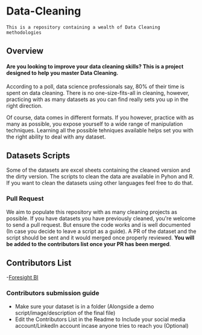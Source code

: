 # Data-Cleaning
```
This is a repository containing a wealth of Data Cleaning methodologies
```
## Overview
#### Are you looking to improve your data cleaning skills? This is a project designed to help you master Data Cleaning.	

According to a poll, data science professionals say, 80% of their time is spent on data cleaning. There is no one-size-fits-all in cleaning, however, practicing with as many datasets as you can find really sets you up in the right direction.

Of course, data comes in different formats. If you however, practice with as many as possible, you expose yourself to a wide range of manipulation techniques. Learning all the possible tehniques available helps set you with the right ability to deal with any dataset. 

## Datasets Scripts
Some of the datasets are excel sheets containing the cleaned version and the dirty version. The scripts to clean the data are available in Pyhon and R. If you want to clean the datasets using other languages feel free to do that. 

### Pull Request
We aim to populate this repository with as many cleaning projects as possible. If you have datasets you have previously cleaned, you're welcome to send a pull request. But ensure the code works and is well documented (In case you decide to leave a script as a guide). A PR of the dataset and the script should be sent and it would merged once properly reviewed. **You will be added to the contributors list once your PR has been merged**.

## Contributors List
-[Foresight BI](https://foresightbi.com.ng/microsoft-power-bi/dirty-data-samples-to-practice-on/)

### Contributors submission guide
- Make sure your dataset is in a folder (Alongside a demo script/image/description of the final file)
- Edit the Contributors List in the Readme to Include your social media account/LinkedIn account incase anyone tries to reach you (Optional)


